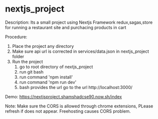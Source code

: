 # nextjs_project

Description: Its a small project using Nextjs Framework redux,sagas,store for running a restaurant site and purchacing products in cart

Procedure:
1. Place the project any directory
2. Make sure api url is corrected in services/data.json in nextjs_project folder
3. Run the project
     1. go to root directory of nextjs_project
     2. run git bash
     3. run command 'npm install'
     4. run command 'npm run dev'
     5. bash provides the url go to the url http://localhost:3000/
     
Demo: https://nextjsproject.shamshadcse90.now.sh/index

Note: Make sure the CORS is allowed through chrome extensions, PLease refresh if does not appear. Freehosting causes CORS problem.
